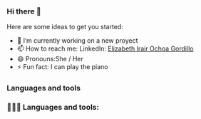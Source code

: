 ### Hi there 👋

Here are some ideas to get you started:

- 🔭 I’m currently working on a new proyect
- 📫 How to reach me: LinkedIn: [Elizabeth Irair Ochoa Gordillo](https://www.linkedin.com/in/elizabeth-irais-ochoa-gordillo-aa65b824b/)
- 😄 Pronouns:She / Her
- ⚡ Fun fact: I can play the piano

### Languages and tools
<div aling="left">
  <h3>👩‍💻💪 Languages and tools:</h3>
  
